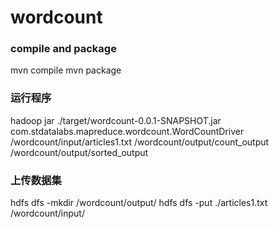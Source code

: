 # wordcount

### compile and package
mvn compile
mvn package	

### 运行程序
hadoop jar ./target/wordcount-0.0.1-SNAPSHOT.jar  com.stdatalabs.mapreduce.wordcount.WordCountDriver /wordcount/input/articles1.txt /wordcount/output/count_output /wordcount/output/sorted_output

### 上传数据集
hdfs dfs -mkdir /wordcount/output/
hdfs dfs -put ./articles1.txt /wordcount/input/